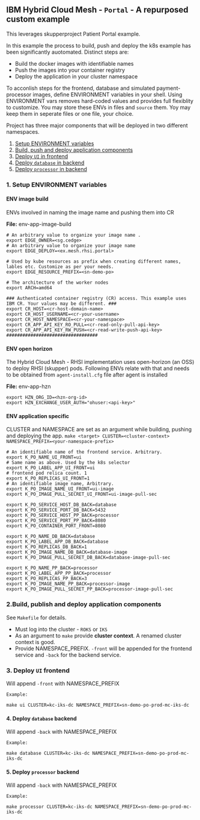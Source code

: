 ## IBM Hybrid Cloud Mesh - `Portal` - A repurposed custom example

This leverages skupperproject Patient Portal example.

In this example the process to build, push and deploy the k8s example has been significantly auotomated. Distinct steps are:
- Build the docker images with identifiable names
- Push the images into your container registry
- Deploy the application in your cluster namespace  

To acconlish steps for the frontend, database and simulated payment-processor images, define ENVIRONMENT variables in your shell. Using ENVIRONMENT vars removes hard-coded values and provides full flexiblity to customize. You may store these ENVs in files and `source` them. Yoy may keep them in seperate files or one file, your choice.

Project has three major components that will be deployed in two different namespaces.
1. [Setup ENVIRONMENT variables](#1-setup-environment-variables)
2. [Build, push and deploy application components](#2build-publish-and-deploy-application-components)
3. [Deploy `UI` in frontend](#3-deploy-ui-frontend)
4. [Deploy `database` in backend](#4-deploy-database-backend)
5. [Deploy `processor` in backend](#5-deploy-processor-backend)

### 1. Setup ENVIRONMENT variables
#### ENV image build
ENVs involved in naming the image name and pushing them into CR

**File:** env-app-image-build
```
# An arbitrary value to organize your image name . 
export EDGE_OWNER=<sg.cedge>
# An arbitrary value to organize your image name
export EDGE_DEPLOY=<ex.mesh.rhsi.portal>

# Used by kube resources as prefix when creating different names, lables etc. Customize as per your needs.
export EDGE_RESOURCE_PREFIX=<sn-demo-po>

# The architecture of the worker nodes
export ARCH=amd64

### Authenticated container registry (CR) access. This example uses IBM CR. Your values may be different. ###
export CR_HOST=<cr-host-domain-name>
export CR_HOST_USERNAME=<cr-your-username>
export CR_HOST_NAMESPACE=<cr-your-namespace>
export CR_APP_API_KEY_RO_PULL=<cr-read-only-pull-api-key>
export CR_APP_API_KEY_RW_PUSH=<cr-read-write-push-api-key>
##################################
```
#### ENV open horizon
The Hybrid Cloud Mesh - RHSI implementation uses open-horizon (an OSS) to deploy RHSI (skupper) pods. Following ENVs relate with that and needs to be obtained from `agent-install.cfg` file after agent is installed

**File:** env-app-hzn
```
export HZN_ORG_ID=<hzn-org-id>
export HZN_EXCHANGE_USER_AUTH="ohuser:<api-key>"
```
#### ENV application specific
CLUSTER and NAMESPACE are set as an argument while building, pushing and deploying the app. 
`make <target> CLUSTER=<cluster-context> NAMESPACE_PREFIX=<your-namespace-prefix>`
```
# An identifiable name of the frontend service. Arbitrary.
export K_PO_NAME_UI_FRONT=ui
# Same name as above. Used by the k8s selector
export K_PO_LABEL_APP_UI_FRONT=ui
# frontend pod relica count. 1
export K_PO_REPLICAS_UI_FRONT=1
# An identifiable image name, Arbitrary.
export K_PO_IMAGE_NAME_UI_FRONT=ui-image
export K_PO_IMAGE_PULL_SECRET_UI_FRONT=ui-image-pull-sec

export K_PO_SERVICE_HOST_DB_BACK=database
export K_PO_SERVICE_PORT_DB_BACK=5432
export K_PO_SERVICE_HOST_PP_BACK=processor
export K_PO_SERVICE_PORT_PP_BACK=8080
export K_PO_CONTAINER_PORT_FRONT=8080

export K_PO_NAME_DB_BACK=database
export K_PO_LABEL_APP_DB_BACK=database
export K_PO_REPLICAS_DB_BACK=1
export K_PO_IMAGE_NAME_DB_BACK=database-image
export K_PO_IMAGE_PULL_SECRET_DB_BACK=database-image-pull-sec

export K_PO_NAME_PP_BACK=processor
export K_PO_LABEL_APP_PP_BACK=processor
export K_PO_REPLICAS_PP_BACK=3
export K_PO_IMAGE_NAME_PP_BACK=processor-image
export K_PO_IMAGE_PULL_SECRET_PP_BACK=processor-image-pull-sec
```
### 2.Build, publish and deploy application components
See `Makefile` for details. 
- Must log into the cluster - `ROKS` or `IKS`
- As an argument to `make` provide **cluster context**. A renamed cluster context is good.
- Provide NAMESPACE_PREFIX. `-front` will be appended for the frontend service and `-back` for the backend service.

### 3. Deploy `UI` frontend
Will append `-front` with NAMESPACE_PREFIX
```
Example:

make ui CLUSTER=kc-iks-dc NAMESPACE_PREFIX=sn-demo-po-prod-mc-iks-dc
```
#### 4. Deploy `database` backend
Will append `-back` with NAMESPACE_PREFIX
```
Example:

make database CLUSTER=kc-iks-dc NAMESPACE_PREFIX=sn-demo-po-prod-mc-iks-dc
```
#### 5. Deploy `processor` backend
Will append `-back` with NAMESPACE_PREFIX
```
Example:

make processor CLUSTER=kc-iks-dc NAMESPACE_PREFIX=sn-demo-po-prod-mc-iks-dc
```
